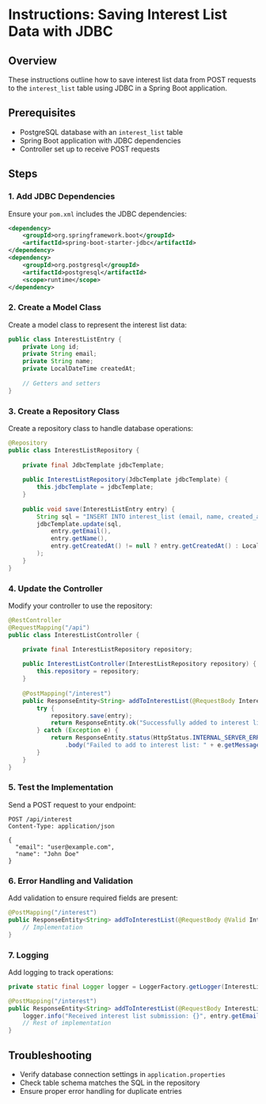 # Instructions: Saving Interest List Data with JDBC

## Overview
These instructions outline how to save interest list data from POST requests to the `interest_list` table using JDBC in a Spring Boot application.

## Prerequisites
- PostgreSQL database with an `interest_list` table
- Spring Boot application with JDBC dependencies
- Controller set up to receive POST requests

## Steps

### 1. Add JDBC Dependencies
Ensure your `pom.xml` includes the JDBC dependencies:
```xml
<dependency>
    <groupId>org.springframework.boot</groupId>
    <artifactId>spring-boot-starter-jdbc</artifactId>
</dependency>
<dependency>
    <groupId>org.postgresql</groupId>
    <artifactId>postgresql</artifactId>
    <scope>runtime</scope>
</dependency>
```

### 2. Create a Model Class
Create a model class to represent the interest list data:
```java
public class InterestListEntry {
    private Long id;
    private String email;
    private String name;
    private LocalDateTime createdAt;
    
    // Getters and setters
}
```

### 3. Create a Repository Class
Create a repository class to handle database operations:
```java
@Repository
public class InterestListRepository {
    
    private final JdbcTemplate jdbcTemplate;
    
    public InterestListRepository(JdbcTemplate jdbcTemplate) {
        this.jdbcTemplate = jdbcTemplate;
    }
    
    public void save(InterestListEntry entry) {
        String sql = "INSERT INTO interest_list (email, name, created_at) VALUES (?, ?, ?)";
        jdbcTemplate.update(sql, 
            entry.getEmail(), 
            entry.getName(), 
            entry.getCreatedAt() != null ? entry.getCreatedAt() : LocalDateTime.now()
        );
    }
}
```

### 4. Update the Controller
Modify your controller to use the repository:
```java
@RestController
@RequestMapping("/api")
public class InterestListController {

    private final InterestListRepository repository;
    
    public InterestListController(InterestListRepository repository) {
        this.repository = repository;
    }
    
    @PostMapping("/interest")
    public ResponseEntity<String> addToInterestList(@RequestBody InterestListEntry entry) {
        try {
            repository.save(entry);
            return ResponseEntity.ok("Successfully added to interest list");
        } catch (Exception e) {
            return ResponseEntity.status(HttpStatus.INTERNAL_SERVER_ERROR)
                .body("Failed to add to interest list: " + e.getMessage());
        }
    }
}
```

### 5. Test the Implementation
Send a POST request to your endpoint:
```
POST /api/interest
Content-Type: application/json

{
  "email": "user@example.com",
  "name": "John Doe"
}
```

### 6. Error Handling and Validation
Add validation to ensure required fields are present:
```java
@PostMapping("/interest")
public ResponseEntity<String> addToInterestList(@RequestBody @Valid InterestListEntry entry) {
    // Implementation
}
```

### 7. Logging
Add logging to track operations:
```java
private static final Logger logger = LoggerFactory.getLogger(InterestListController.class);

@PostMapping("/interest")
public ResponseEntity<String> addToInterestList(@RequestBody InterestListEntry entry) {
    logger.info("Received interest list submission: {}", entry.getEmail());
    // Rest of implementation
}
```

## Troubleshooting
- Verify database connection settings in `application.properties`
- Check table schema matches the SQL in the repository
- Ensure proper error handling for duplicate entries
